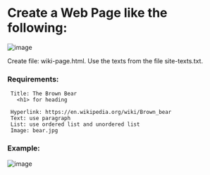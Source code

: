 # Create a Web Page like the following:

![image](https://github.com/nsinorov/SoftUniMainPath/assets/45227327/ea40f90f-7a8e-4950-b629-06ac075d174d)

Create file: wiki-page.html. Use the texts from the file site-texts.txt.

### Requirements:

     Title: The Brown Bear
       <h1> for heading
       
     Hyperlink: https://en.wikipedia.org/wiki/Brown_bear
     Text: use paragraph
     List: use ordered list and unordered list
     Image: bear.jpg

### Example: 

![image](https://github.com/nsinorov/SoftUniMainPath/assets/45227327/09c2e038-029e-40a7-b410-4178fbb8bdf6)
